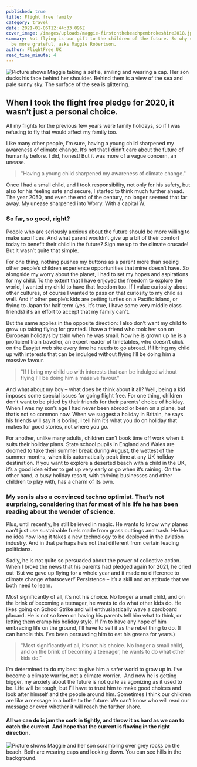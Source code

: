 ```yaml
---
published: true
title: Flight free family
category: travel
date: 2021-01-06T12:44:33.096Z
cover_image: /images/uploads/maggie-firstonthebeachpembrokeshire2018.jpg
summary: Not flying is our gift to the children of the future. So why can’t they
  be more grateful, asks Maggie Robertson.
author: FlightFree UK
read_time_minute: 4
---
```

![Picture shows Maggie taking a selfie, smiling and wearing a cap. Her son ducks his face behind her shoulder. Behind them is a view of the sea and pale sunny sky. The surface of the sea is glittering. ](/images/uploads/maggie-firstonthebeachpembrokeshire2018.jpg "Maggie with her son")

## When I took the flight free pledge for 2020, it wasn’t just a personal choice.

 All my flights for the previous few years were family holidays, so if I was refusing to fly that would affect my family too. 

Like many other people, I’m sure, having a young child sharpened my awareness of climate change. It’s not that I didn’t care about the future of humanity before. I did, honest! But it was more of a vague concern, an unease. 

> "Having a young child sharpened my awareness of climate change."

Once I had a small child, and I took responsibility, not only for his safety, but also for his feeling safe and secure, I started to think much further ahead. The year 2050, and even the end of the century, no longer seemed that far away. My unease sharpened into Worry. With a capital W. 

### So far, so good, right?

People who are seriously anxious about the future should be more willing to make sacrifices. And what parent wouldn’t give up a bit of their comfort today to benefit their child in the future? Sign me up to the climate crusade! But it wasn’t quite that simple. 

For one thing, nothing pushes my buttons as a parent more than seeing other people’s children experience opportunities that mine doesn’t have. So alongside my worry about the planet, I had to set my hopes and aspirations for my child. To the extent that I have enjoyed the freedom to explore the world, I wanted my child to have that freedom too. If I value curiosity about other cultures, of course I wanted to pass on that curiosity to my child as well. And if other people’s kids are petting turtles on a Pacific island, or flying to Japan for half term (yes, it’s true, I have some very middle class friends) it’s an effort to accept that my family can’t.

But the same applies in the opposite direction: I also don’t want my child to grow up taking flying for granted. I have a friend who took her son on European holidays by train when he was small. Now he is grown up he is a proficient train traveller, an expert reader of timetables, who doesn’t click on the Easyjet web site every time he needs to go abroad. If I bring my child up with interests that can be indulged without flying I’ll be doing him a massive favour. 

> "If I bring my child up with interests that can be indulged without flying I’ll be doing him a massive favour."

And what about my boy – what does he think about it all? Well, being a kid imposes some special issues for going flight free. For one thing, children don’t want to be pitied by their friends for their parents’ choice of holiday. When I was my son’s age I had never been abroad or been on a plane, but that’s not so common now. When we suggest a holiday in Britain, he says his friends will say it is boring. I tell him it’s what you do on holiday that makes for good stories, not where you go. 

For another, unlike many adults, children can’t book time off work when it suits their holiday plans. State school pupils in England and Wales are doomed to take their summer break during August, the wettest of the summer months, when it is automatically peak time at any UK holiday destination. If you want to explore a deserted beach with a child in the UK, it’s a good idea either to get up very early or go when it’s raining. On the other hand, a busy holiday resort, with thriving businesses and other children to play with, has a charm of its own.

### My son is also a convinced techno optimist. That’s not surprising, considering that for most of his life he has been reading about the wonder of science.

Plus, until recently, he still believed in magic. He wants to know why planes can’t just use sustainable fuels made from grass cuttings and trash. He has no idea how long it takes a new technology to be deployed in the aviation industry. And in that perhaps he’s not that different from certain leading politicians.

Sadly, he is not quite so persuaded about the power of collective action. When I broke the news that his parents had pledged again for 2021, he cried out ‘But we gave up flying for a whole year and it made no difference to climate change whatsoever!’ Persistence – it’s a skill and an attitude that we both need to learn.

Most significantly of all, it’s not his choice. No longer a small child, and on the brink of becoming a teenager, he wants to do what other kids do. He likes going on School Strike and will enthusiastically wave a cardboard placard. He is not so keen on having his parents tell him what to think, or letting them cramp his holiday style. If I’m to have any hope of him embracing life on the ground, I’ll have to sell it as the rebel thing to do. (I can handle this. I’ve been persuading him to eat his greens for years.)

> "Most significantly of all, it’s not his choice. No longer a small child, and on the brink of becoming a teenager, he wants to do what other kids do."

I’m determined to do my best to give him a safer world to grow up in. I’ve become a climate warrior, not a climate worrier.  And now he is getting bigger, my anxiety about the future is not quite as agonizing as it used to be. Life will be tough, but I’ll have to trust him to make good choices and look after himself and the people around him. Sometimes I think our children are like a message in a bottle to the future. We can’t know who will read our message or even whether it will reach the farther shore.

#### All we can do is jam the cork in tightly, and throw it as hard as we can to catch the current. And hope that the current is flowing in the right direction.

![Picture shows Maggie and her son scrambling over grey rocks on the beach. Both are wearing caps and looking down. You can see hills in the background. ](/images/uploads/maggie-pembrokeshirerocks2018.jpg "First on the beach!")